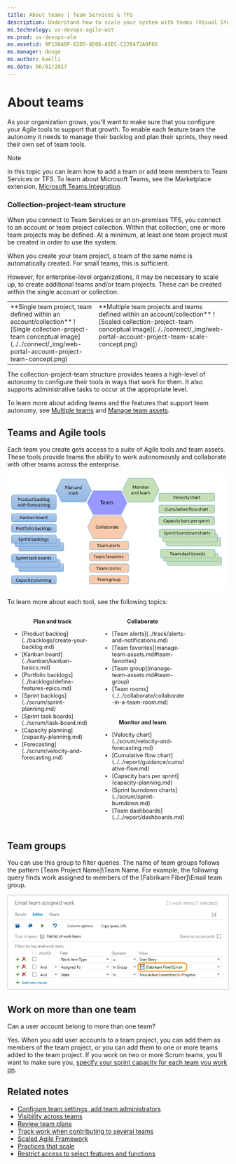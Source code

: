 ```yaml
---
title: About teams | Team Services & TFS 
description: Understand how to scale your system with teams (Visual Studio Team Services and Team Foundation Server)   
ms.technology: vs-devops-agile-wit
ms.prod: vs-devops-alm
ms.assetid: 9F1D0A0F-02D5-4E06-A5EC-C220472A0F66
ms.manager: douge
ms.author: kaelli
ms.date: 06/01/2017
---
```


# About teams 

As your organization grows, you'll want to make sure that you configure your Agile tools to support that growth. To enable each feature team the autonomy it needs to manage their backlog and plan their sprints, they need their own set of team tools. 

>[!NOTE]  
>In this topic you can learn how to add a team or add team members to Team Services or TFS. To learn about Microsoft Teams, see the Marketplace extension, [Microsoft Teams Integration](https://marketplace.visualstudio.com/items?itemName=ms-vsts.vss-services-teams). 


<a id="collection-project-team-structure">  </a>
### Collection-project-team structure
When you connect to Team Services or an on-premises TFS, you connect to an account or team project collection. Within that collection, one or more team projects may be defined. At a minimum, at least one team project must be created in order to use the system.

When you create your team project, a team of the same name is automatically created. For small teams, this is sufficient.  

However, for enterprise-level organizations, it may be necessary to scale up, to create additional teams and/or team projects. These can be created within the single account or collection.

<table width="100%">
<tbody valign="top">
<tr>
<td width="40%">
**Single team project, team defined within an account/collection**  
![Single collection-project-team conceptual image](../../connect/_img/web-portal-account-project-team-concept.png)  
</td>

<td width="60%">
**Multiple team projects and teams defined within an account/collection**   
![Scaled collection-project-team conceptual image](../../connect/_img/web-portal-account-project-team-scale-concept.png)  

</td>
</tr>
</tbody>
</table>

The collection-project-team structure provides teams a high-level of autonomy to configure their tools in ways that work for them. It also supports administrative tasks to occur at the appropriate level.

To learn more about adding teams and the features that support team autonomy, see [Multiple teams](../work/scale/multiple-teams.md) and [Manage team assets](../work/scale/manage-team-assets.md).


## Teams and Agile tools

Each team you create gets access to a suite of Agile tools and team assets. These tools provide teams the ability to work autonomously and collaborate with other teams across the enterprise. 

![Agile tool team assets](_img/agile-tools-team-assets.png)

To learn more about each tool, see the following topics: 

<div style="float:left;width:200px;margin:3px;font-size:90%">
<p style="font-weight:bold;padding-bottom:0px;text-align:center;">Plan and track</p>
<ul style="padding-left:30px">
 <li style="margin-bottom:2px">[Product backlog](../backlogs/create-your-backlog.md)</li>
 <li style="margin-bottom:2px">[Kanban board](../kanban/kanban-basics.md)</li>
 <li style="margin-bottom:2px">[Portfolio backlogs](../backlogs/define-features-epics.md)</li>
 <li style="margin-bottom:2px">[Sprint backlogs](../scrum/sprint-planning.md)</li>
 <li style="margin-bottom:2px">[Sprint task boards](../scrum/task-board.md)</li>
 <li style="margin-bottom:2px">[Capacity planning](capacity-planning.md)</li>
 <li style="margin-bottom:2px">[Forecasting](../scrum/velocity-and-forecasting.md)</li>
</ul>
</div>


<div style="float:left;width:200px;margin:3px;font-size:90%">
<p style="font-weight:bold;padding-bottom:0px;text-align:center;">Collaborate</p>
<ul style="padding-left:30px">
 <li style="margin-bottom:2px">[Team alerts](../track/alerts-and-notifications.md)</li>
 <li style="margin-bottom:2px">[Team favorites](manage-team-assets.md#team-favorites)</li>
 <li style="margin-bottom:2px">[Team group](manage-team-assets.md#team-group)</li>
 <li style="margin-bottom:2px">[Team rooms](../../collaborate/collaborate-in-a-team-room.md)</li>

</ul>
</div>

<div style="float:left;width:200px;margin:3px;font-size:90%">
<p style="font-weight:bold;padding-bottom:0px;text-align:center;">Monitor and learn</p>
<ul style="padding-left:30px">
<li style="margin-bottom:2px">[Velocity chart](../scrum/velocity-and-forecasting.md)</li>
 <li style="margin-bottom:2px">[Cumulative flow chart](../../report/guidance/cumulative-flow.md)</li>
 <li style="margin-bottom:2px">[Capacity bars per sprint](capacity-planning.md)</li>
 <li style="margin-bottom:2px">[Sprint burndown charts](../scrum/sprint-burndown.md)</li>
 <li style="margin-bottom:2px">[Team dashboards](../../report/dashboards.md) </li> 
</ul>
</div>


<div style="clear:left;font-size:100%">
</div>

<a id="team-group"> </a>
## Team groups 

You can use this group to filter queries. The name of team groups follows the pattern [Team Project Name]\Team Name. For example, the following query finds work assigned to members of the [Fabrikam Fiber]\Email team group.

<img src="_img/query-in-group-email-team-work-in-progress.png" alt="Web portal, Queries page, Query that uses In Group operator and team group name" style="border: 1px solid #CCCCCC;" /> 

## Work on more than one team

Can a user account belong to more than one team?  

Yes. When you add user accounts to a team project, you can add them as members of the team project, or you can add them to one or more teams added to the team project. If you work on two or more Scrum teams, you'll want to make sure you, [specify your sprint capacity for each team you work on](capacity-planning.md). 


## Related notes
 
- [Configure team settings, add team administrators](manage-team-assets.md)  
- [Visibility across teams](visibility-across-teams.md)  
- [Review team plans](review-team-plans.md)    
- [Track work when contributing to several teams](capacity-planning.md)
- [Scaled Agile Framework](scaled-agile-framework.md)   
- [Practices that scale](practices-that-scale.md) 
- [Restrict access to select features and functions](../../setup-admin/restrict-access-tfs.md)   



